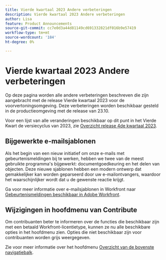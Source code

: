 ```yaml
---
title: Vierde kwartaal 2023 Andere verbeteringen
description: Vierde kwartaal 2023 Andere verbeteringen
author: Lisa
feature: Product Announcements
source-git-commit: cc7e0d3a44d81149cd691332821df016b9e57419
workflow-type: tm+mt
source-wordcount: '184'
ht-degree: 0%

---
```


# Vierde kwartaal 2023 Andere verbeteringen

Op deze pagina worden alle andere verbeteringen beschreven die zijn aangebracht met de release Vierde kwartaal 2023 voor de voorvertoningsomgeving. Deze verbeteringen worden beschikbaar gesteld in de productieomgeving met de release van 23.10.

Voor een lijst van alle veranderingen beschikbaar op dit punt in het Vierde Kwart de versiecyclus van 2023, zie [Overzicht release 4de kwartaal 2023](/help/quicksilver/product-announcements/product-releases/23-q4-release-activity/23-q4-release-overview.md).

## Bijgewerkte e-mailsjablonen

Als het begin van een nieuw initiatief om onze e-mails met gebeurtenismeldingen bij te werken, hebben we twee van de meest gebruikte programma&#39;s bijgewerkt: documentgoedkeuring en het delen van objecten. Deze nieuwe sjablonen hebben een modern ontwerp dat gemakkelijker kan worden geparseerd door uw e-mailontvangers, waardoor het waarschijnlijker wordt dat u de gewenste reactie krijgt.

Ga voor meer informatie over e-mailsjablonen in Workfront naar [Gebeurtenismeldingen beschikbaar in Adobe Workfront](/help/quicksilver/administration-and-setup/manage-workfront/emails/event-notifications-available-in-wf.md).

## Wijzigingen in hoofdmenu van Contribute

Om contribuanten beter te informeren over de functies die beschikbaar zijn met een betaald Workfront-licentietype, kunnen ze nu alle beschikbare opties in het hoofdmenu zien. Opties die niet beschikbaar zijn voor contribuanten worden grijs weergegeven.

Zie voor meer informatie over het hoofdmenu [Overzicht van de bovenste navigatiebalk](/help/quicksilver/workfront-basics/the-new-workfront-experience/global-navigation-overview.md).

